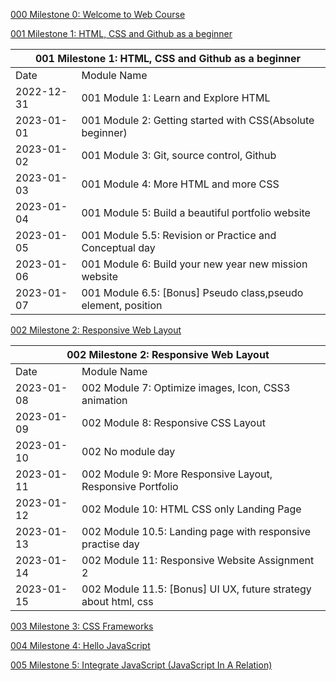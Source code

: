 [000 Milestone 0: Welcome to Web Course](https://github.com/rsnirob/Programming-Hero/tree/main/My%20Classes/Complete%20Web%20Development%20Course%20With%20Jhankar%20Mahbub/000%20Milestone%200:%20Welcome%20to%20Web%20Course)


[001 Milestone 1: HTML, CSS and Github as a beginner](https://github.com/rsnirob/Programming-Hero/tree/main/My%20Classes/Complete%20Web%20Development%20Course%20With%20Jhankar%20Mahbub/001%20Milestone%201:%20HTML%2C%20CSS%20and%20Github%20as%20a%20beginner)

<table>
<thead>
  <tr>
    <th colspan="2">001 Milestone 1: HTML, CSS and Github as a beginner</th>
  </tr>
</thead>
<tbody>
  <tr>
    <td>Date</td>
    <td>Module Name</td>
  </tr>
  <tr>
    <td>2022-12-31</td>
    <td>001 Module 1: Learn and Explore HTML</td>
  </tr>
  <tr>
    <td>2023-01-01</td>
    <td>001 Module 2: Getting started with CSS(Absolute beginner)</td>
  </tr>
  <tr>
    <td>2023-01-02</td>
    <td>001 Module 3: Git, source control, Github</td>
  </tr>
  <tr>
    <td>2023-01-03</td>
    <td>001 Module 4: More HTML and more CSS</td>
  </tr>
  <tr>
    <td>2023-01-04</td>
    <td>001 Module 5: Build a beautiful portfolio website</td>
  </tr>
  <tr>
    <td>2023-01-05</td>
    <td>001 Module 5.5: Revision or Practice and Conceptual day</td>
  </tr>
  <tr>
    <td>2023-01-06</td>
    <td>001 Module 6: Build your new year new mission website</td>
  </tr>
  <tr>
    <td>2023-01-07</td>
    <td>001 Module 6.5: [Bonus] Pseudo class,pseudo element, position</td>
  </tr>
</tbody>
</table>

[002 Milestone 2: Responsive Web Layout](https://github.com/rsnirob/Programming-Hero/tree/main/My%20Classes/Complete%20Web%20Development%20Course%20With%20Jhankar%20Mahbub/002%20Milestone%202:%20%20Responsive%20Web%20Layout)

<table>
<thead>
  <tr>
    <th colspan="2">002 Milestone 2: Responsive Web Layout</th>
  </tr>
</thead>
<tbody>
  <tr>
    <td>Date</td>
    <td>Module Name</td>
  </tr>
  <tr>
    <td>2023-01-08</td>
    <td>002 Module 7: Optimize images, Icon, CSS3 animation</td>
  </tr>
  <tr>
    <td>2023-01-09</td>
    <td>002 Module 8: Responsive CSS Layout</td>
  </tr>
  <tr>
    <td>2023-01-10</td>
    <td>002 No module day</td>
  </tr>
  <tr>
    <td>2023-01-11</td>
    <td>002 Module 9: More Responsive Layout, Responsive Portfolio</td>
  </tr>
  <tr>
    <td>2023-01-12</td>
    <td>002 Module 10: HTML CSS only Landing Page</td>
  </tr>
  <tr>
    <td>2023-01-13</td>
    <td>002 Module 10.5: Landing page with responsive practise day</td>
  </tr>
  <tr>
    <td>2023-01-14</td>
    <td>002 Module 11: Responsive Website Assignment 2</td>
  </tr>
  <tr>
    <td>2023-01-15</td>
    <td>002 Module 11.5: [Bonus] UI UX, future strategy about html, css</td>
  </tr>
</tbody>
</table>

[003 Milestone 3: CSS Frameworks](https://github.com/rsnirob/Programming-Hero/tree/main/My%20Classes/Complete%20Web%20Development%20Course%20With%20Jhankar%20Mahbub/003%20Milestone%203:%20CSS%20Frameworks)


[004 Milestone 4: Hello JavaScript](https://github.com/rsnirob/Programming-Hero/tree/main/My%20Classes/Complete%20Web%20Development%20Course%20With%20Jhankar%20Mahbub/004%20Milestone%204:%20Hello%20JavaScript)


[005 Milestone 5: Integrate JavaScript (JavaScript In A Relation)](https://github.com/rsnirob/Programming-Hero/tree/main/My%20Classes/Complete%20Web%20Development%20Course%20With%20Jhankar%20Mahbub/005%20Milestone%205:%20Integrate%20JavaScript%20(JavaScript%20In%20A%20Relation))













